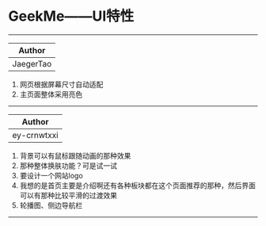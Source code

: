 GeekMe——UI特性
===========================
- - - -
|Author|
|:---:|
|JaegerTao|
1. 网页根据屏幕尺寸自动适配
2. 主页面整体采用亮色
- - - -
|Author|
|:---:|
|ey-crnwtxxi|
1. 背景可以有鼠标跟随动画的那种效果
2. 那种整体换肤功能？可是试一试
3. 要设计一个网站logo
4. 我想的是首页主要是介绍啊还有各种板块都在这个页面推荐的那种，然后界面可以有那种比较平滑的过渡效果
5. 轮播图、侧边导航栏
- - - -